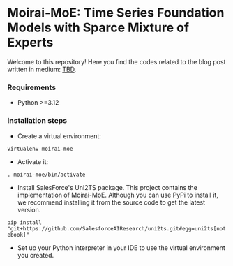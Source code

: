 # Moirai-MoE: Time Series Foundation Models with Sparce Mixture of Experts

Welcome to this repository! Here you find the codes related to the blog post written in medium:
[TBD]().

### Requirements
* Python >=3.12

### Installation steps
* Create a virtual environment:

```virtualenv moirai-moe ```

* Activate  it:

```. moirai-moe/bin/activate ```

* Install SalesForce's Uni2TS package. This project contains the implementation of Moirai-MoE.
Although you can use PyPi to install it, we recommend installing it from the source code to get the latest version.

```pip install "git+https://github.com/SalesforceAIResearch/uni2ts.git#egg=uni2ts[notebook]"```

* Set up your Python interpreter in your IDE to use the virtual environment you created.
